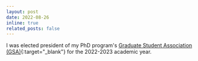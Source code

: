 ```yaml
---
layout: post
date: 2022-08-26
inline: true
related_posts: false
---
```


I was elected president of my PhD program's [Graduate Student Association (GSA)](https://cpcb-gsa.github.io/){:target="_blank"} for the 2022-2023 academic year.
